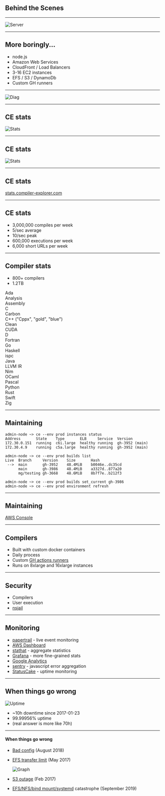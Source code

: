 ## Behind the Scenes
<!-- .element: class="white-bg" -->

---


![Server](images/CE_server_2.jpg)<!-- .element: height="500" -->

---

<div>

## More boringly...

* node.js
* Amazon Web Services
* CloudFront / Load Balancers
* 3-16 EC2 instances
* EFS / S3 / DynamoDb
* Custom GH runners

</div><!-- .element: class="white-bg" -->

---

![Diag](images/ce_aws.svg)<!-- .element: class="no-border" -->

---

## CE stats
<!-- .element: class="white-bg" -->

![Stats](images/all_compilations_stats.png)<!-- .element: class="no-border stretch white-bg" -->

---

## CE stats
<!-- .element: class="white-bg" -->

![Stats](images/sandbox-exec.png)<!-- .element: class="no-border stretch white-bg" -->

---

<div>

## CE stats

[stats.compiler-explorer.com](https://stats.compiler-explorer.com)

</div><!-- .element: class="white-bg" -->

---

<div>

## CE stats

* 3,000,000 compiles per week
* 5/sec average
* 10/sec peak
* 600,000 executions per week
* 6,000 short URLs per week

</div><!-- .element: class="white-bg" -->

---

<div class="white-bg">

## Compiler stats

* 800+ compilers
* 1.2TB

<div class="lang-container">
<div>Ada</div>
<div>Analysis</div>
<div>Assembly</div>
<div>C</div>
<div>Carbon</div>
<div>C++ ("Cppx", "gold", "blue")</div>
<div>Clean</div>
<div>CUDA</div>
<div>D</div>
<div>Fortran</div>
<div>Go</div>
<div>Haskell</div>
<div>ispc</div>
<div>Java</div>
<div>LLVM IR</div>
<div>Nim</div>
<div>OCaml</div>
<div>Pascal</div>
<div>Python</div>
<div>Rust</div>
<div>Swift</div>
<div>Zig</div>
</div><!-- -->

</div>

---

<div class="white-bg">

## Maintaining

```
admin-node ~> ce --env prod instances status
Address       State    Type       ELB     Service  Version       
172.30.0.151  running  c6i.large  healthy running  gh-3952 (main)
172.30.4.9    running  c5a.large  healthy running  gh-3952 (main)

admin-node ~> ce --env prod builds list
Live  Branch     Version    Size       Hash          
 -->  main       gh-3952    48.4MiB    b0046e..dc35cd
      main       gh-3986    48.4MiB    a3327d..877a20
      mg/testing gh-3668    48.6MiB    8b7f7e..b212f3

admin-node ~> ce --env prod builds set_current gh-3986
admin-node ~> ce --env prod environment refresh
```

</div>

---

<div class="white-bg">

## Maintaining

[AWS Console](https://us-east-1.console.aws.amazon.com/ec2/v2/home?region=us-east-1#Instances:instanceState=running)

</div>

---

<div class="white-bg">

## Compilers

* Built with custom docker containers
* Daily process
* Custom [GH actions runners](https://github.com/compiler-explorer/compiler-workflows/actions)
* Runs on 8xlarge and 16xlarge instances

</div>

---

<div class="white-bg">

## Security

* Compilers
* User execution
* [nsjail](https://github.com/google/nsjail)

</div>

---

<div class="white-bg">

## Monitoring

* [papertrail](https://papertrailapp.com/events) - live event monitoring
* [AWS Dashboard](https://console.aws.amazon.com/cloudwatch/home?region=us-east-1#dashboards:name=CompilerExplorer)
* [stathat](https://www.stathat.com/v) - aggregate statistics
* [Grafana](https://ce.grafana.net) - more fine-grained stats
* [Google Analytics](https://analytics.google.com/analytics/web/?hl=en-GB&pli=1#/report/visitors-overview/a55180w58851134p60096530/)
* [sentry](https://sentry.io/organizations/compiler-explorer/issues) - javascript error aggregation
* [StatusCake](https://app.statuscake.com/UptimeStatus.php?tid=1813107) - uptime monitoring

</div>

---

<div class="white-bg">

## When things go wrong

![Uptime](images/status.png)<!-- .element: height="500" -->

* ~10h downtime since 2017-01-23
* 99.99956% uptime
* (real answer is more like 70h)

</div>

---

<div class="white-bg">

#### When things go wrong

<ul>
<li>

[Bad config](https://cpplang.slack.com/archives/C7ETT0ZRP/p1534332219000100) (August 2018)

</li>
<li class=fragment>

[EFS transfer limit](https://www.patreon.com/posts/11241143) (May 2017)<p>
      ![Graph](images/EFS.png)<!-- .element: height="200" -->
      
</li>
<li class=fragment>

[S3 outage](https://aws.amazon.com/message/41926/) (Feb 2017)

</li>
<li class=fragment>

[EFS/NFS/bind mount/systemd](https://patchwork.kernel.org/patch/10104257/) catastrophe (September 2019)

</li>
</ul>

</div>
